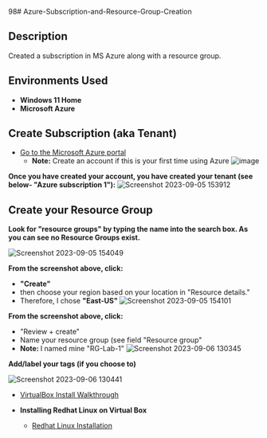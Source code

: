 98# Azure-Subscription-and-Resource-Group-Creation

<h2> Description</h2>
Created a subscription in MS Azure along with a resource group.

<h2> Environments Used</h2>

- <b>Windows 11 Home</b>
- <b>Microsoft Azure</b>


<h2>Create Subscription (aka Tenant) </h2>

 
  - [Go to the Microsoft Azure portal](https://portal.azure.com)
    - <b>Note:</b> Create an account if this is your first time using Azure
     ![image](https://github.com/sharontechnical2022/Azure-Subscription-and-Resource-Group-Creation/assets/141186669/33d0ebfd-ed3c-4cfd-b201-563c24f22d59)

<b>Once you have created your account, you have created your tenant (see below- "Azure subscription 1"):</b>
 ![Screenshot 2023-09-05 153912](https://github.com/sharontechnical2022/Azure-Subscription-and-Resource-Group-Creation/assets/141186669/8d4168f8-7782-478b-a010-7625075fd5e7)

<h2>Create your Resource Group </h2>
<b>Look for "resource groups" by typing the name into the search box. As you can see no Resource Groups exist. </b>

![Screenshot 2023-09-05 154049](https://github.com/sharontechnical2022/Azure-Subscription-and-Resource-Group-Creation/assets/141186669/2f4e462a-3a73-4c4b-9338-06b2e1882ea7)

<b>From the screenshot above, click: </b>
- <b>"Create"</b>
-  then choose your region based on your location in "Resource details." 
- Therefore, I chose <b>"East-US" </b>
![Screenshot 2023-09-05 154101](https://github.com/sharontechnical2022/Azure-Subscription-and-Resource-Group-Creation/assets/141186669/fde50b22-84a4-4886-bf4a-a378f059cf55)

<b>From the screenshot above, click: </b>
- "Review + create"
- Name your resource group (see field "Resource group"
- <b>Note: </b> I named mine "RG-Lab-1"
 ![Screenshot 2023-09-06 130345](https://github.com/sharontechnical2022/Azure-Subscription-and-Resource-Group-Creation/assets/141186669/5f6839a1-ef46-4155-a9ab-eaf55e5e260f)

<b>Add/label your tags (if you choose to) </b>

![Screenshot 2023-09-06 130441](https://github.com/sharontechnical2022/Azure-Subscription-and-Resource-Group-Creation/assets/141186669/c5ce481c-1c5e-49e4-a73b-9f8540aef7b8)

  - [VirtualBox Install Walkthrough](https://github.com/sharontechnical2022/Virtual-Box-Install/edit/main/README.md)
    
 - <b>Installing Redhat Linux on Virtual Box</b>
    - [Redhat Linux Installation](https://github.com/sharontechnical2022/RedHat-Linux-Install)
